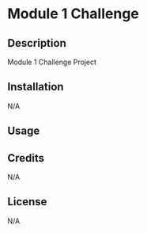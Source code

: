 # Module 1 Challenge

## Description

Module 1 Challenge Project

## Installation

N/A

## Usage

    
## Credits

N/A

## License

N/A

